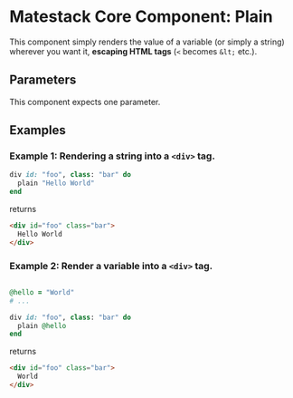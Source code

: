 # Matestack Core Component: Plain

This component simply renders the value of a variable (or simply a string) wherever you want it, **escaping HTML tags** (`<` becomes `&lt;` etc.).

## Parameters

This component expects one parameter.

## Examples

### Example 1: Rendering a string into a `<div>` tag.

```ruby
div id: "foo", class: "bar" do
  plain "Hello World"
end
```

returns

```html
<div id="foo" class="bar">
  Hello World
</div>
```
### Example 2: Render a variable into a `<div>` tag.

```ruby

@hello = "World"
# ...

div id: "foo", class: "bar" do
  plain @hello
end
```

returns

```html
<div id="foo" class="bar">
  World
</div>
```

